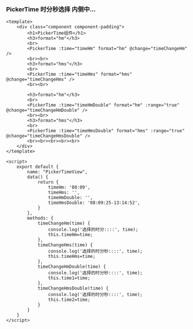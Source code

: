 ### PickerTime 时分秒选择 内侧中...

<template>
    <div class="component component-padding">
        <h1>PickerTime组件</h1>
        <h3>format="hm"</h3>
        <br>
        <PickerTime :time="timeHm" format="hm" @change="timeChangeHm" />
        <br><br>
        <h3>format="hms"</h3>
        <br>
        <PickerTime :time="timeHms" format="hms" @change="timeChangeHms" />
        <br><br>
        <h3>format="hm"</h3>
        <br>
        <PickerTime :time="timeHmDouble" format="hm" :range="true" @change="timeChangeHmDouble" />
        <br><br>
        <h3>format="hms"</h3>
        <br>
        <PickerTime :time="timeHmsDouble" format="hms" :range="true" @change="timeChangeHmsDouble" />
        <br><br><br><br><br>
    </div>
</template>

<script>
    export default {
        name: "PickerTimeView",
        data() {
            return {
                timeHm: '08:09',
                timeHms: '',
                timeHmDouble: '',
                timeHmsDouble: '08:09:25-13:14:52',
            }
        },
        methods: {
            timeChangeHm(time) {
                console.log('选择的时分::::', time);
                this.timeHm=time;
            },
            timeChangeHms(time) {
                console.log('选择的时分秒::::', time);
                this.timeHms=time;
            },
            timeChangeHmDouble(time) {
                console.log('选择的时分秒::::', time);
                this.time1=time;
            },
            timeChangeHmsDouble(time) {
                console.log('选择的时分秒::::', time);
                this.time2=time;
            }
        }
    }
</script>

```vue
<template>
    <div class="component component-padding">
        <h1>PickerTime组件</h1>
        <h3>format="hm"</h3>
        <br>
        <PickerTime :time="timeHm" format="hm" @change="timeChangeHm" />
        <br><br>
        <h3>format="hms"</h3>
        <br>
        <PickerTime :time="timeHms" format="hms" @change="timeChangeHms" />
        <br><br>

        <h3>format="hm"</h3>
        <br>
        <PickerTime :time="timeHmDouble" format="hm" :range="true" @change="timeChangeHmDouble" />
        <br><br>
        <h3>format="hms"</h3>
        <br>
        <PickerTime :time="timeHmsDouble" format="hms" :range="true" @change="timeChangeHmsDouble" />
        <br><br><br><br><br>
    </div>
</template>

<script>
    export default {
        name: "PickerTimeView",
        data() {
            return {
                timeHm: '08:09',
                timeHms: '',
                timeHmDouble: '',
                timeHmsDouble: '08:09:25-13:14:52',
            }
        },
        methods: {
            timeChangeHm(time) {
                console.log('选择的时分::::', time);
                this.timeHm=time;
            },
            timeChangeHms(time) {
                console.log('选择的时分秒::::', time);
                this.timeHms=time;
            },
            timeChangeHmDouble(time) {
                console.log('选择的时分秒::::', time);
                this.time1=time;
            },
            timeChangeHmsDouble(time) {
                console.log('选择的时分秒::::', time);
                this.time2=time;
            }
        }
    }
</script>
```